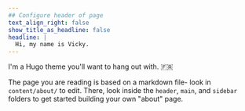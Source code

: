 ```yaml
---
## Configure header of page
text_align_right: false
show_title_as_headline: false
headline: |
  Hi, my name is Vicky.
---
```


<!-- this is a subheadline -->
I'm a Hugo theme you'll want to hang out with. :fr: 

The page you are reading is based on a markdown file- look in `content/about/` to edit. There, look inside the `header`, `main`, and `sidebar` folders to get started building your own "about" page.